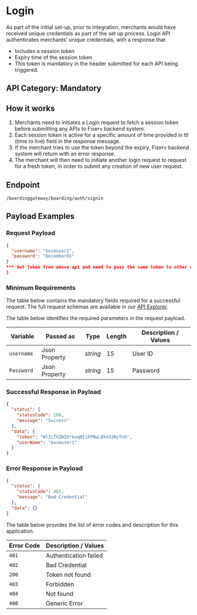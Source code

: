 # Login

As part of the initial set-up, prior to integration, merchants would have received unique credentials as part of the set up process.
Login API authenticates merchants’ unique credentials, with a response that 

- Includes a session token
- Expiry time of the session token
- This token is mandatory in the header submitted for each API being triggered. 


## API Category: Mandatory

## How it works

1. Merchants need to initiates a Login request to fetch a session token before submitting any APIs to Fiserv backend system.
2. Each session token is active for a specific amount of time provided in ttl (time to live) field in the response message.
3. If the merchant tries to use the token beyond the expiry, Fiserv backend system will return with an error response.
4. The merchant will then need to initiate another login request to request for a fresh token, in order to submit any creation of new user request.


## Endpoint

`/boardinggateway/boarding/auth/signin`

## Payload Examples

### Request Payload

```json
{
  "username": "bocmuser1",
  "password": "December01"
}
*** Get Token from above api and need to pass the same token to other apies.***
}
``` 

### Minimum Requirements

The table below contains the mandatory fields required for a successful request. The full request schemas are available in our [API Explorer](../api/?type=post&path=/boardinggateway/boarding/auth/signin).

The table below identifies the required parameters in the request payload.

| Variable | Passed as | Type | Length | Description / Values |
| -------- | ------- | -- | ------------ | ------------------ |
| `username` | Json Property | *string* | 15 | User ID |
| `Password ` | Json Property | *string* | 15 | Password |

### Successful Response in Payload

```json
{
  "status": {
    "statusCode": 200,
    "message": "Success"
  },
  "data": {
    "token": "Wl3iTXZWZVrhoqNIiFPNwLBYe32NyTvh",
    "userName": "bocmuser1"
  }
}
```

### Error Response in Payload

```json
{
  "status": {
    "statusCode": 402,
    "message": "Bad Credential"
  },
  "data": {}
}
```

The table below provides the list of error codes and description for this application.

| Error Code |  Description / Values |
| --------  | ------------------ |
| `401` | Authentication failed |
| `402` | Bad Credential |
|`200`| Token not found |   
|`403`| Forbidden |
|`404`|  Not found |  
|`400`| Generic Error |
